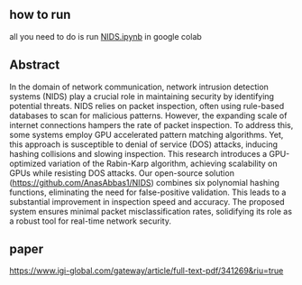 ## how to run
all you need to do is run [NIDS.ipynb](NIDS.ipynb) in google colab


## Abstract
In the domain of network communication, network intrusion detection systems (NIDS) play a crucial role in maintaining security by identifying potential threats. NIDS relies on packet inspection, often using rule-based databases to scan for malicious patterns. However, the expanding scale of internet connections hampers the rate of packet inspection. To address this, some systems employ GPU accelerated pattern matching algorithms. Yet, this approach is susceptible to denial of service (DOS) attacks, inducing hashing collisions and slowing inspection. This research introduces a GPU-optimized variation of the Rabin-Karp algorithm, achieving scalability on GPUs while resisting DOS attacks. Our open-source solution (https://github.com/AnasAbbas1/NIDS) combines six polynomial hashing functions, eliminating the need for false-positive validation. This leads to a substantial improvement in inspection speed and accuracy. The proposed system ensures minimal packet misclassification rates, solidifying its role as a robust tool for real-time network security.

## paper
https://www.igi-global.com/gateway/article/full-text-pdf/341269&riu=true
